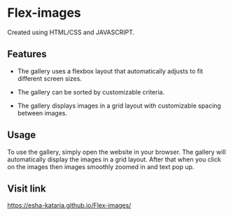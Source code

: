 # Flex-images
Created using HTML/CSS and JAVASCRIPT.

## Features
* The gallery uses a flexbox layout that automatically adjusts to fit different screen sizes.

* The gallery can be sorted by customizable criteria.

* The gallery displays images in a grid layout with customizable spacing between images.

## Usage
To use the gallery, simply open the website in your browser. The gallery will automatically display the images in a grid layout. After that when you click on the images then images smoothly zoomed in and text pop up.

## Visit link
https://esha-kataria.github.io/Flex-images/
